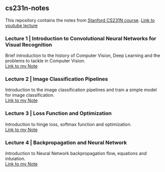 ## cs231n-notes

This repository contains the notes from [Stanford CS231N course](http://cs231n.stanford.edu/).
[Link to youtube lecture](https://www.youtube.com/watch?v=vT1JzLTH4G4&t=10s)


### Lecture 1 | Introduction to Convolutional Neural Networks for Visual Recognition
Brief introduction to the history of Computer Vision, Deep Learning and the problems to tackle in Computer Vision.<br>
[Link to my Note](Day1_Introduction_to_Convolutional_Neural_Networks_for_Visual_Recognition.md)<br>

### Lecture 2 | Image Classification Pipelines
Introduction to the image classification pipelines and train a simple model for image classification.
<br>
[Link to my Note](Day2_Image_Classification_Pipeline.md)<br>


### Lecture 3 | Loss Function and Optimization
Introduction to hinge loss, softmax function and optimization.
<br>
[Link to my Note](Day3_Loss_Function_and_Optimization.md)<br>


### Lecture 4 | Backpropagation and Neural Network
Introduction to Neural Network backpropagation flow, equations and intuiation.
<br>
[Link to my Note](Day3_Loss_Function_and_Optimization.md)<br>